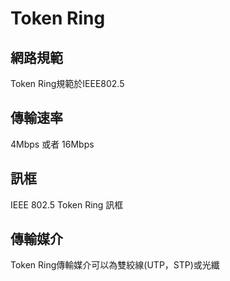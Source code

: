 # Token Ring

## 網路規範

Token Ring規範於IEEE802.5

## 傳輸速率

4Mbps 或者 16Mbps

## 訊框

IEEE 802.5 Token Ring 訊框

## 傳輸媒介

Token Ring傳輸媒介可以為雙絞線(UTP，STP)或光纖
